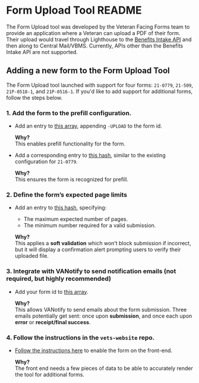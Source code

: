 # Form Upload Tool README

The Form Upload tool was developed by the Veteran Facing Forms team to provide an application where a Veteran can upload a PDF of their form. Their upload would travel through Lighthouse to the [Benefits Intake API](https://developer.va.gov/explore/api/benefits-intake/docs?version=current) and then along to Central Mail/VBMS. Currently, APIs other than the Benefits Intake API are not supported.

## Adding a new form to the Form Upload Tool

The Form Upload tool launched with support for four forms: `21-0779`, `21-509`, `21P-0518-1`, and `21P-0516-1`. If you'd like to add support for additional forms, follow the steps below.

### 1. Add the form to the prefill configuration.

- Add an entry to [this array](https://github.com/department-of-veterans-affairs/vets-api/blob/863dba2808abdca9b5484b5cd5e94dbdc3a124a4/app/models/form_profile.rb#L101), appending `-UPLOAD` to the form id.

  **Why?**  
  This enables prefill functionality for the form.

- Add a corresponding entry to [this hash](https://github.com/department-of-veterans-affairs/vets-api/blob/863dba2808abdca9b5484b5cd5e94dbdc3a124a4/app/models/form_profile.rb#L120), similar to the existing configuration for `21-0779`.

  **Why?**  
  This ensures the form is recognized for prefill.
  
### 2. Define the form’s expected page limits

- Add an entry to [this hash](https://github.com/department-of-veterans-affairs/vets-api/blob/863dba2808abdca9b5484b5cd5e94dbdc3a124a4/app/models/persistent_attachments/va_form.rb#L11-L16), specifying:
  - The maximum expected number of pages.
  - The minimum number required for a valid submission.

  **Why?**  
  This applies a **soft validation** which won’t block submission if incorrect, but it will display a confirmation alert prompting users to verify their uploaded file.

### 3. Integrate with VANotify to send notification emails (not required, but highly recommended)

- Add your form id to [this array](https://github.com/department-of-veterans-affairs/vets-api/blob/863dba2808abdca9b5484b5cd5e94dbdc3a124a4/modules/simple_forms_api/app/services/simple_forms_api/form_upload_notification_email.rb#L14).

  **Why?**  
  This allows VANotify to send emails about the form submission. Three emails potentially get sent: once upon **submission**, and once each upon **error** or **receipt/final success**.

### 4. Follow the instructions in the `vets-website` repo.

- [Follow the instructions here](https://github.com/department-of-veterans-affairs/vets-website/blob/56ef89fee0e645df5c39e1285df295cd9eed8818/src/applications/simple-forms/form-upload/README.md) to enable the form on the front-end.

  **Why?**  
  The front end needs a few pieces of data to be able to accurately render the tool for additional forms.